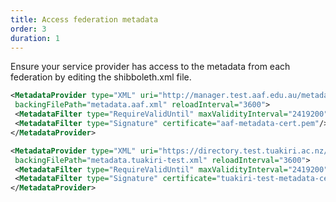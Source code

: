 ```yaml
---
title: Access federation metadata
order: 3
duration: 1
---
```


Ensure your service provider has access to the metadata from each federation by editing the shibboleth.xml file. 

```xml
<MetadataProvider type="XML" uri="http://manager.test.aaf.edu.au/metadata/metadata.aaf.signed.complete.xml"
 backingFilePath="metadata.aaf.xml" reloadInterval="3600">
 <MetadataFilter type="RequireValidUntil" maxValidityInterval="2419200"/>
 <MetadataFilter type="Signature" certificate="aaf-metadata-cert.pem"/>
</MetadataProvider>

<MetadataProvider type="XML" uri="https://directory.test.tuakiri.ac.nz/metadata/tuakiri-test-metadata-signed.xml"
 backingFilePath="metadata.tuakiri-test.xml" reloadInterval="3600">
 <MetadataFilter type="RequireValidUntil" maxValidityInterval="2419200"/>
 <MetadataFilter type="Signature" certificate="tuakiri-test-metadata-cert.pem"/>
</MetadataProvider>
```